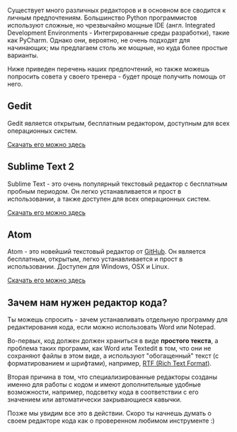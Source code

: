 Существует много различных редакторов и в основном все сводится к личным предпочтениям. Большинство Python программистов используют сложные, но чрезвычайно мощные IDE (англ. Integrated Development Environments - Интегрированные среды разработки), такие как PyCharm. Однако они, вероятно, не очень подходят для начинающих; мы предлагаем столь же мощные, но куда более простые варианты.

Ниже приведен перечень наших предпочтений, но также можешь попросить совета у своего тренера - будет проще получить помощь от него.

## Gedit

Gedit является открытым, бесплатным редактором, доступным для всех операционных систем.

[Скачать его можно здесь](https://wiki.gnome.org/Apps/Gedit#Download)

## Sublime Text 2

Sublime Text - это очень популярный текстовый редактор с бесплатным пробным периодом. Он легко устанавливается и прост в использовании, а также доступен для всех операционных систем.

[Скачать его можно здесь](http://www.sublimetext.com/2)

## Atom

Atom - это новейший текстовый редактор от [GitHub](http://github.com/). Он является бесплатным, открытым, легко устанавливается и прост в использовании. Доступен для Windows, OSX и Linux.

[Скачать его можно здесь](https://atom.io/)

## Зачем нам нужен редактор кода?

Ты можешь спросить - зачем устанавливать отдельную программу для редактирования кода, если можно использовать Word или Notepad.

Во-первых, код должен должен храниться в виде **простого текста**, а проблема таких программ, как Word или Textedit в том, что они не сохраняют файлы в этом виде, а используют "обогащенный" текст (с форматированием и шрифтами), например, [RTF (Rich Text Format)](https://en.wikipedia.org/wiki/Rich_Text_Format).

Вторая причина в том, что специализированные редакторы созданы именно для работы с кодом и имеют дополнительные удобные возможности, например, подсветку кода в соответствии с его значением или автоматически закрывающиеся кавычки.

Позже мы увидим все это в действии. Скоро ты начнешь думать о своем редакторе кода как о проверенном любимом инструменте :)